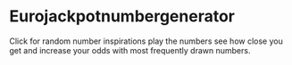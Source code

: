 # Eurojackpotnumbergenerator
Click for random number inspirations play the numbers see how close you get and increase your odds with most frequently drawn numbers.
